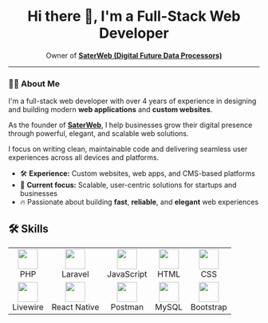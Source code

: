 <h1 align="center">Hi there 👋, I'm a Full-Stack Web Developer</h1>  
<p align="center"> 
  Owner of <a href="https://saterweb.com" target="_blank"><strong>SaterWeb (Digital Future Data Processors)</strong></a> <br/>   
                        
</p>                      
                                          
<hr>                                        
                                  
<h3>🧑‍💻 About Me</h3>               
           
<p>        
  I'm a full-stack web developer with over 4 years of experience in designing and building modern <strong>web applications</strong> and <strong>custom websites</strong>.
</p> 
   
<p> 
  As the founder of <a href="https://saterweb.com" target="_blank"><strong>SaterWeb</strong></a>, I help businesses grow their digital presence through powerful, elegant, and scalable web solutions.
</p>
 
<p>
  I focus on writing clean, maintainable code and delivering seamless user experiences across all devices and platforms.
</p> 

<ul>
  <li>🛠️ <strong>Experience:</strong> Custom websites, web apps, and CMS-based platforms</li>
  <li>🎯 <strong>Current focus:</strong> Scalable, user-centric solutions for startups and businesses</li>
  <li>🔥 Passionate about building <strong>fast</strong>, <strong>reliable</strong>, and <strong>elegant</strong> web experiences</li>
</ul>



## 🛠️ Skills 
<table>
  <tr>
    <td align="center">
      <img src="https://skillicons.dev/icons?i=php" width="40" /><br>PHP
    </td>
    <td align="center">
      <img src="https://skillicons.dev/icons?i=laravel" width="40" /><br>Laravel
    </td>
    <td align="center">
      <img src="https://skillicons.dev/icons?i=js" width="40" /><br>JavaScript
    </td>
    <td align="center">
      <img src="https://skillicons.dev/icons?i=html" width="40" /><br>HTML
    </td> 
    <td align="center">
      <img src="https://skillicons.dev/icons?i=css" width="40" /><br>CSS
    </td>
  </tr>
  <tr>
    <td align="center">
  <img src="https://cdn.simpleicons.org/livewire" width="40" /><br>Livewire
    </td>
    <td align="center">
      <img src="https://skillicons.dev/icons?i=react" width="40" /><br>React Native
    </td>
    <td align="center">
      <img src="https://skillicons.dev/icons?i=postman" width="40" /><br>Postman
    </td>
    <td align="center">
      <img src="https://skillicons.dev/icons?i=mysql" width="40" /><br>MySQL
    </td>
        <td align="center">
      <img src="https://skillicons.dev/icons?i=bootstrap" width="40" /><br>Bootstrap
    </td>
  </tr>
</table>



